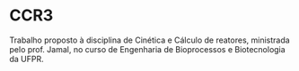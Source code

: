 # CCR3
Trabalho proposto à disciplina de Cinética e Cálculo de reatores, ministrada pelo prof. Jamal, no curso de Engenharia de Bioprocessos e Biotecnologia da UFPR.
